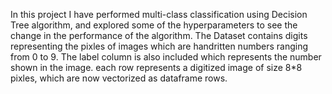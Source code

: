 In this project I have performed multi-class classification using Decision Tree algorithm, and explored some of the hyperparameters to see the change in the performance of the algorithm.
The Dataset contains digits representing the pixles of images which are handritten numbers ranging from 0 to 9. The label column is also included which represents the number shown in the image.
each row represents a digitized image of size 8*8 pixles, which are now vectorized as dataframe rows.